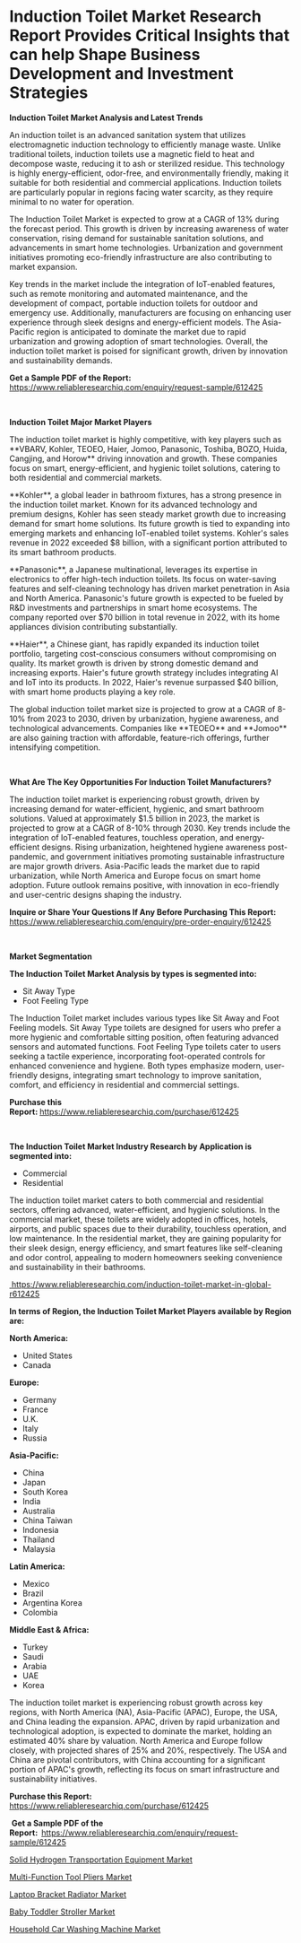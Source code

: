 <p><h1>Induction Toilet Market Research Report Provides Critical Insights that can help Shape Business Development and Investment Strategies</h1></p><p><strong>Induction Toilet Market Analysis and Latest Trends</strong></p>
<p><p>An induction toilet is an advanced sanitation system that utilizes electromagnetic induction technology to efficiently manage waste. Unlike traditional toilets, induction toilets use a magnetic field to heat and decompose waste, reducing it to ash or sterilized residue. This technology is highly energy-efficient, odor-free, and environmentally friendly, making it suitable for both residential and commercial applications. Induction toilets are particularly popular in regions facing water scarcity, as they require minimal to no water for operation.</p><p>The Induction Toilet Market is expected to grow at a CAGR of 13% during the forecast period. This growth is driven by increasing awareness of water conservation, rising demand for sustainable sanitation solutions, and advancements in smart home technologies. Urbanization and government initiatives promoting eco-friendly infrastructure are also contributing to market expansion.</p><p>Key trends in the market include the integration of IoT-enabled features, such as remote monitoring and automated maintenance, and the development of compact, portable induction toilets for outdoor and emergency use. Additionally, manufacturers are focusing on enhancing user experience through sleek designs and energy-efficient models. The Asia-Pacific region is anticipated to dominate the market due to rapid urbanization and growing adoption of smart technologies. Overall, the induction toilet market is poised for significant growth, driven by innovation and sustainability demands.</p></p>
<p><strong>Get a Sample PDF of the Report:&nbsp;</strong> <a href="https://www.reliableresearchiq.com/enquiry/request-sample/612425?utm_campaign=973&utm_medium=2&utm_source=Github&utm_content=ia&utm_term=20012025&utm_id=induction-toilet">https://www.reliableresearchiq.com/enquiry/request-sample/612425</a></p>
<p>&nbsp;</p>
<p><strong>Induction Toilet Major Market Players</strong></p>
<p><p>The induction toilet market is highly competitive, with key players such as **VBARV, Kohler, TEOEO, Haier, Jomoo, Panasonic, Toshiba, BOZO, Huida, Cangjing, and Horow** driving innovation and growth. These companies focus on smart, energy-efficient, and hygienic toilet solutions, catering to both residential and commercial markets.</p><p>**Kohler**, a global leader in bathroom fixtures, has a strong presence in the induction toilet market. Known for its advanced technology and premium designs, Kohler has seen steady market growth due to increasing demand for smart home solutions. Its future growth is tied to expanding into emerging markets and enhancing IoT-enabled toilet systems. Kohler's sales revenue in 2022 exceeded $8 billion, with a significant portion attributed to its smart bathroom products.</p><p>**Panasonic**, a Japanese multinational, leverages its expertise in electronics to offer high-tech induction toilets. Its focus on water-saving features and self-cleaning technology has driven market penetration in Asia and North America. Panasonic's future growth is expected to be fueled by R&D investments and partnerships in smart home ecosystems. The company reported over $70 billion in total revenue in 2022, with its home appliances division contributing substantially.</p><p>**Haier**, a Chinese giant, has rapidly expanded its induction toilet portfolio, targeting cost-conscious consumers without compromising on quality. Its market growth is driven by strong domestic demand and increasing exports. Haier's future growth strategy includes integrating AI and IoT into its products. In 2022, Haier's revenue surpassed $40 billion, with smart home products playing a key role.</p><p>The global induction toilet market size is projected to grow at a CAGR of 8-10% from 2023 to 2030, driven by urbanization, hygiene awareness, and technological advancements. Companies like **TEOEO** and **Jomoo** are also gaining traction with affordable, feature-rich offerings, further intensifying competition.</p></p>
<p>&nbsp;</p>
<p><strong>What Are The Key Opportunities For Induction Toilet Manufacturers?</strong></p>
<p><p>The induction toilet market is experiencing robust growth, driven by increasing demand for water-efficient, hygienic, and smart bathroom solutions. Valued at approximately $1.5 billion in 2023, the market is projected to grow at a CAGR of 8-10% through 2030. Key trends include the integration of IoT-enabled features, touchless operation, and energy-efficient designs. Rising urbanization, heightened hygiene awareness post-pandemic, and government initiatives promoting sustainable infrastructure are major growth drivers. Asia-Pacific leads the market due to rapid urbanization, while North America and Europe focus on smart home adoption. Future outlook remains positive, with innovation in eco-friendly and user-centric designs shaping the industry.</p></p>
<p><strong>Inquire or Share Your Questions If Any Before Purchasing This Report:</strong> <a href="https://www.reliableresearchiq.com/enquiry/pre-order-enquiry/612425?utm_campaign=973&utm_medium=2&utm_source=Github&utm_content=ia&utm_term=20012025&utm_id=induction-toilet">https://www.reliableresearchiq.com/enquiry/pre-order-enquiry/612425</a></p>
<p>&nbsp;</p>
<p><strong>Market Segmentation</strong></p>
<p><strong>The Induction Toilet Market Analysis by types is segmented into:</strong></p>
<p><ul><li>Sit Away Type</li><li>Foot Feeling Type</li></ul></p>
<p><p>The Induction Toilet market includes various types like Sit Away and Foot Feeling models. Sit Away Type toilets are designed for users who prefer a more hygienic and comfortable sitting position, often featuring advanced sensors and automated functions. Foot Feeling Type toilets cater to users seeking a tactile experience, incorporating foot-operated controls for enhanced convenience and hygiene. Both types emphasize modern, user-friendly designs, integrating smart technology to improve sanitation, comfort, and efficiency in residential and commercial settings.</p></p>
<p><strong>Purchase this Report:&nbsp;</strong><a href="https://www.reliableresearchiq.com/purchase/612425?utm_campaign=973&utm_medium=2&utm_source=Github&utm_content=ia&utm_term=20012025&utm_id=induction-toilet">https://www.reliableresearchiq.com/purchase/612425</a></p>
<p>&nbsp;</p>
<p><strong>The Induction Toilet Market Industry Research by Application is segmented into:</strong></p>
<p><ul><li>Commercial</li><li>Residential</li></ul></p>
<p><p>The induction toilet market caters to both commercial and residential sectors, offering advanced, water-efficient, and hygienic solutions. In the commercial market, these toilets are widely adopted in offices, hotels, airports, and public spaces due to their durability, touchless operation, and low maintenance. In the residential market, they are gaining popularity for their sleek design, energy efficiency, and smart features like self-cleaning and odor control, appealing to modern homeowners seeking convenience and sustainability in their bathrooms.</p></p>
<p><a href="https://www.reliableresearchiq.com/induction-toilet-market-in-global-r612425?utm_campaign=973&utm_medium=2&utm_source=Github&utm_content=ia&utm_term=20012025&utm_id=induction-toilet">&nbsp;https://www.reliableresearchiq.com/induction-toilet-market-in-global-r612425</a></p>
<p><strong>In terms of Region, the Induction Toilet Market Players available by Region are:</strong></p>
<p>
    <p> <strong> North America: </strong>
        <ul>
            <li>United States</li>
            <li>Canada</li>
        </ul>
        </p> 
    <p> <strong> Europe: </strong>
        <ul>
            <li>Germany</li>
            <li>France</li>
            <li>U.K.</li>
            <li>Italy</li>
            <li>Russia</li>
        </ul>
        </p> 
    <p> <strong> Asia-Pacific: </strong>
        <ul>
            <li>China</li>
            <li>Japan</li>
            <li>South Korea</li>
            <li>India</li>
            <li>Australia</li>
            <li>China Taiwan</li>
            <li>Indonesia</li>
            <li>Thailand</li>
            <li>Malaysia</li>
        </ul>
        </p> 
    <p> <strong> Latin America: </strong>
        <ul>
            <li>Mexico</li>
            <li>Brazil</li>
            <li>Argentina Korea</li>
            <li>Colombia</li>
        </ul>
        </p> 
    <p> <strong> Middle East & Africa: </strong>
        <ul>
            <li>Turkey</li>
            <li>Saudi</li>
            <li>Arabia</li>
            <li>UAE</li>
            <li>Korea</li>
        </ul>
    </p>
    </p>
<p><p>The induction toilet market is experiencing robust growth across key regions, with North America (NA), Asia-Pacific (APAC), Europe, the USA, and China leading the expansion. APAC, driven by rapid urbanization and technological adoption, is expected to dominate the market, holding an estimated 40% share by valuation. North America and Europe follow closely, with projected shares of 25% and 20%, respectively. The USA and China are pivotal contributors, with China accounting for a significant portion of APAC's growth, reflecting its focus on smart infrastructure and sustainability initiatives.</p></p>
<p><strong>Purchase this Report: </strong><a href="https://www.reliableresearchiq.com/purchase/612425?utm_campaign=973&utm_medium=2&utm_source=Github&utm_content=ia&utm_term=20012025&utm_id=induction-toilet">https://www.reliableresearchiq.com/purchase/612425</a></p>
<p>&nbsp;<strong>Get a Sample PDF of the Report:&nbsp;&nbsp;</strong><a href="https://www.reliableresearchiq.com/enquiry/request-sample/612425?utm_campaign=973&utm_medium=2&utm_source=Github&utm_content=ia&utm_term=20012025&utm_id=induction-toilet">https://www.reliableresearchiq.com/enquiry/request-sample/612425</a></p>
<p><strong></strong></p>
<p><p><a href="https://github.com/kimberjam0i/Market-Research-Report-List-1/blob/main/solid-hydrogen-transportation-equipment-market.md?utm_campaign=973&utm_medium=2&utm_source=Github&utm_content=ia&utm_term=20012025&utm_id=induction-toilet">Solid Hydrogen Transportation Equipment Market</a></p><p><a href="https://github.com/nathaliehurles7142/Market-Research-Report-List-1/blob/main/multi-function-tool-pliers-market.md?utm_campaign=973&utm_medium=2&utm_source=Github&utm_content=ia&utm_term=20012025&utm_id=induction-toilet">Multi-Function Tool Pliers Market</a></p><p><a href="https://github.com/ElviraLeka1962/Market-Research-Report-List-1/blob/main/laptop-bracket-radiator-market.md?utm_campaign=973&utm_medium=2&utm_source=Github&utm_content=ia&utm_term=20012025&utm_id=induction-toilet">Laptop Bracket Radiator Market</a></p><p><a href="https://github.com/rosalinebhakta48/Market-Research-Report-List-1/blob/main/baby-toddler-stroller-market.md?utm_campaign=973&utm_medium=2&utm_source=Github&utm_content=ia&utm_term=20012025&utm_id=induction-toilet">Baby Toddler Stroller Market</a></p><p><a href="https://github.com/darenph8er/Market-Research-Report-List-1/blob/main/household-car-washing-machine-market.md?utm_campaign=973&utm_medium=2&utm_source=Github&utm_content=ia&utm_term=20012025&utm_id=induction-toilet">Household Car Washing Machine Market</a></p></p>